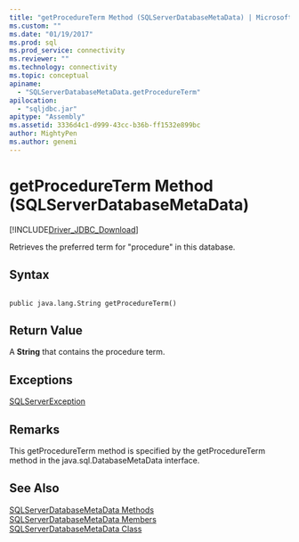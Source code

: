 ```yaml
---
title: "getProcedureTerm Method (SQLServerDatabaseMetaData) | Microsoft Docs"
ms.custom: ""
ms.date: "01/19/2017"
ms.prod: sql
ms.prod_service: connectivity
ms.reviewer: ""
ms.technology: connectivity
ms.topic: conceptual
apiname: 
  - "SQLServerDatabaseMetaData.getProcedureTerm"
apilocation: 
  - "sqljdbc.jar"
apitype: "Assembly"
ms.assetid: 3336d4c1-d999-43cc-b36b-ff1532e899bc
author: MightyPen
ms.author: genemi
---
```

# getProcedureTerm Method (SQLServerDatabaseMetaData)
[!INCLUDE[Driver_JDBC_Download](../../../includes/driver_jdbc_download.md)]

  Retrieves the preferred term for "procedure" in this database.  
  
## Syntax  
  
```  
  
public java.lang.String getProcedureTerm()  
```  
  
## Return Value  
 A **String** that contains the procedure term.  
  
## Exceptions  
 [SQLServerException](../../../connect/jdbc/reference/sqlserverexception-class.md)  
  
## Remarks  
 This getProcedureTerm method is specified by the getProcedureTerm method in the java.sql.DatabaseMetaData interface.  
  
## See Also  
 [SQLServerDatabaseMetaData Methods](../../../connect/jdbc/reference/sqlserverdatabasemetadata-methods.md)   
 [SQLServerDatabaseMetaData Members](../../../connect/jdbc/reference/sqlserverdatabasemetadata-members.md)   
 [SQLServerDatabaseMetaData Class](../../../connect/jdbc/reference/sqlserverdatabasemetadata-class.md)  
  
  
